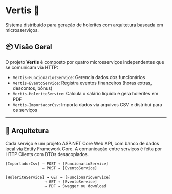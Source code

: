 # Vertis 💼  
Sistema distribuído para geração de holerites com arquitetura baseada em microsserviços.

## 📦 Visão Geral

O projeto **Vertis** é composto por quatro microsserviços independentes que se comunicam via HTTP:

- `Vertis-FuncionariosService`: Gerencia dados dos funcionários
- `Vertis-EventoService`: Registra eventos financeiros (horas extras, descontos, bônus)
- `Vertis-HoleriteService`: Calcula o salário líquido e gera holerites em PDF
- `Vertis-ImportadorCsv`: Importa dados via arquivos CSV e distribui para os serviços

---

## 🧱 Arquitetura

Cada serviço é um projeto ASP.NET Core Web API, com banco de dados local via Entity Framework Core. A comunicação entre serviços é feita por HTTP Clients com DTOs desacoplados.

```plaintext
[ImportadorCsv] → POST → [FuncionarioService]
                → POST → [EventoService]

[HoleriteService] → GET → [FuncionarioService]
                 → GET → [EventoService]
                 → PDF → Swagger ou download
